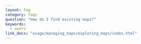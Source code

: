 ```yaml
---
layout: faq
category: faqs
question: "How do I find existing maps?"
keywords:
  - users
link_docs: "usage/managing_maps/exploring_maps/index.html"
---
```

